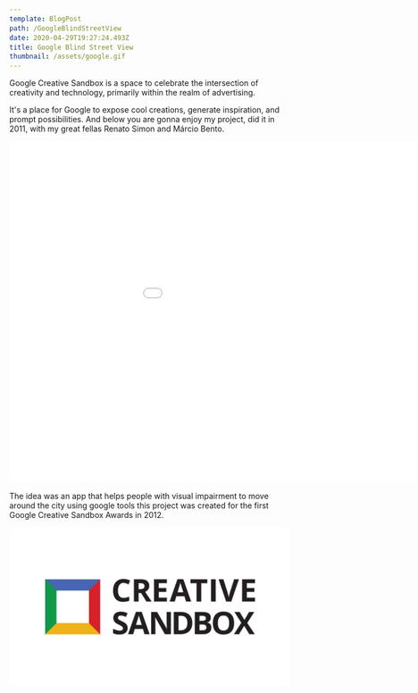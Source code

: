 ```yaml
---
template: BlogPost
path: /GoogleBlindStreetView
date: 2020-04-29T19:27:24.493Z
title: Google Blind Street View
thumbnail: /assets/google.gif
---
```

Google Creative Sandbox is a space to celebrate the intersection of creativity and technology, primarily within the realm of advertising.

It's a place for Google to expose cool creations, generate inspiration, and prompt possibilities. And below you are gonna enjoy my project, did it in 2011, with my great fellas Renato Simon and Márcio Bento.

<iframe src="//player.vimeo.com/video/41113089?color=ffffff" width="1080" height="610" frameborder="0" webkitallowfullscreen mozallowfullscreen allowfullscreen></iframe>

The idea was an app that helps people with visual impairment to move around the city using google tools this project was created for the first Google Creative Sandbox Awards in 2012.

![](/assets/googlecreativesandbox.jpg)